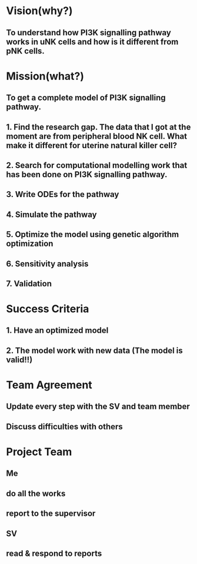 # **Vision(why?)**

## To understand how PI3K signalling pathway works in uNK cells and how is it different from pNK cells.

# Mission(what?)

## To get a complete model of PI3K signalling pathway.

## 1. Find the research gap. The data that I got at the moment are from peripheral blood NK cell. What make it different for uterine natural killer cell?

## 2. Search for computational modelling work that has been done on PI3K signalling pathway. 

## 3. Write ODEs for the pathway

## 4. Simulate the pathway

## 5. Optimize the model using genetic algorithm optimization

## 6. Sensitivity analysis

## 7. Validation


# Success Criteria

## 1. Have an optimized model 

## 2. The model work with new data (The model is valid!!)


# Team Agreement

## Update every step with the SV and team member

## Discuss difficulties with others


  
# Project Team

## Me

## do all the works

## report to the supervisor

## SV

## read & respond to reports
